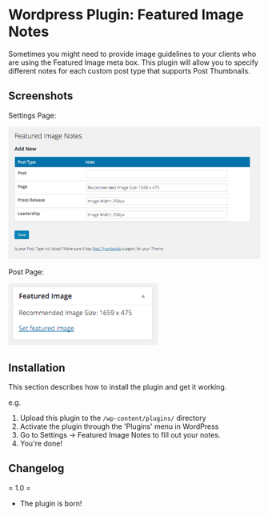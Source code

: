 # Wordpress Plugin: Featured Image Notes

Sometimes you might need to provide image guidelines to your clients who are using the Featured Image meta box. This plugin will allow you to specify different notes for each custom post type that supports Post Thumbnails.

Screenshots
------

Settings Page:

![](https://raw.githubusercontent.com/drewrawitz/wp-featured-image-notes/master/assets/screenshot-1.png)

Post Page:

![](https://raw.githubusercontent.com/drewrawitz/wp-featured-image-notes/master/assets/screenshot-2.png)

Installation
------

This section describes how to install the plugin and get it working.

e.g.

1. Upload this plugin to the `/wp-content/plugins/` directory
2. Activate the plugin through the 'Plugins' menu in WordPress
3. Go to Settings -> Featured Image Notes to fill out your notes.
4. You're done!


Changelog
------

= 1.0 =
* The plugin is born!
